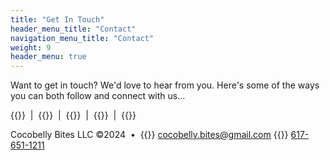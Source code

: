 ```yaml
---
title: "Get In Touch"
header_menu_title: "Contact"
navigation_menu_title: "Contact"
weight: 9
header_menu: true
---
```


Want to get in touch? We'd love to hear from you. Here's some of the ways you can both follow and connect with us...

{{<extlink icon="fa fa-instagram" text="Instagram" href="https://www.instagram.com/cocobelly.bites/">}}
 &nbsp;|&nbsp; {{<extlink icon="fa fa-facebook-official" text="Facebook" href="https://www.facebook.com/cocobellybites">}}
 &nbsp;|&nbsp; {{<extlink icon="fa fa-youtube" text="Youtube" href="https://www.youtube.com/@cocobellybites">}}  &nbsp;|&nbsp; {{<extlink icon="fa fa-pinterest" text="Pinterest" href="https://www.pinterest.com/cocobellybites">}} &nbsp;|&nbsp; {{<extlink icon="fa fa-github" text="Github" href="https://github.com/CocobellyBites">}}

Cocobelly Bites LLC ©2024 &nbsp;•&nbsp; {{<icon class="fa fa-envelope">}}&nbsp;[cocobelly.bites@gmail.com](mailto:cocobelly.bites@gmail.com) {{<icon class="fa fa-phone">}}&nbsp;[617-651-1211](tel:617-651-1211)




            